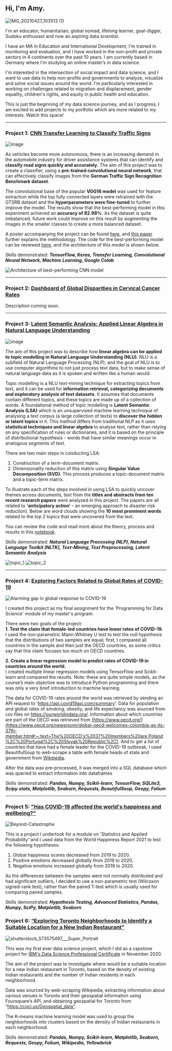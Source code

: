 ## Hi, I'm Amy. 

![IMG_20210427_103513 (1)](https://user-images.githubusercontent.com/73396449/123549631-227c2a80-d76a-11eb-8cb7-7395ca88872e.jpg)


I'm an educator, humanitarian, global nomad, lifelong learner, goal-digger, Sudoku enthusiast and now an aspiring data scientist. 

I have an MA in Education and International Development, I'm trained in monitoring and evaluation, and I have worked in the non-profit and private sectors in 4 continents over the past 10 years. I am currently based in Germany where I'm studying an online master’s in data science. 

I'm interested in the intersection of social impact and data science, and I want to use data to help non-profits and governments to analyze, visualize and solve social issues around the world. I'm particularly interested in working on challenges related to migration and displacement, gender equality, children's rights, and equity in public health and education.

This is just the beginning of my data science journey, and as I progress, I am excited to add projects to my portfolio which are more related to my interests. Watch this space!

-----

### Project 1: [CNN Transfer Learning to Classify Traffic Signs](https://github.com/Amy-Reidy/Portfolio/blob/main/Traffic%20Sign%20Classifier%20with%20Transfer%20Learning%20Project/Poster%20for%20Transfer%20Learning%20Project.pdf)

![image](https://user-images.githubusercontent.com/73396449/157452389-8f33cf8d-4cfe-48ec-9b7b-8495d570ddb4.png)

As vehicles become more autonomous, there is an increasing demand in the automobile industry for driver assistance systems that can identify and **classify road signs quickly and accurately**. The aim of this project was to create a classifier, using a **pre-trained convolutional neural network**, that can effectively classify images from the **German Traffic Sign Recognition Benchmark dataset**. 

The convolutional base of the popular **VGG16 model** was used for feature extraction while the top fully connected layers were retrained with the GTSRB dataset and the **hyperparameters were fine-tuned** to further improve the model. The results show that the best-performing model in this experiment achieved an **accuracy of 82.98%**. As the dataset is quite imbalanced, future work could improve on this result by augmenting the images in the smaller classes to create a more balanced dataset.

A poster accompanying the project can be found [here](https://github.com/Amy-Reidy/Portfolio/blob/main/Traffic%20Sign%20Classifier%20with%20Transfer%20Learning%20Project/Poster%20for%20Transfer%20Learning%20Project.pdf), and [this paper](https://github.com/Amy-Reidy/Portfolio/blob/main/Traffic%20Sign%20Classifier%20with%20Transfer%20Learning%20Project/Paper%20for%20Transfer%20Learning%20Project.pdf) further explains the methodology. The code for the best-performing model can be reviewed [here](https://github.com/Amy-Reidy/Portfolio/blob/main/Traffic%20Sign%20Classifier%20with%20Transfer%20Learning%20Project/ML_Model_E%20(FINAL%20MODEL).ipynb), and the architecture of this model is shown below.


Skills demonstrated: ***TensorFlow, Keras, Transfer Learning, Convolutional Neural Network, Machine Learning, Google Colab***

![Architecture of best-performing CNN model](https://user-images.githubusercontent.com/73396449/159645550-836a0dfb-828a-4cbd-8cd6-b9854d8e37bf.jpg "Architecture of best-performing CNN model")


-----
### Project 2: [Dashboard of Global Disparities in Cervical Cancer Rates](https://github.com/Amy-Reidy/Portfolio/blob/main/Global%20Disparities%20in%20Cervical%20Cancer%20Rates/Notebook%20-%20'Global%20Disparities%20in%20Cervical%20Cancer'%20Project.ipynb)

Description coming soon.

-----
### Project 3: [Latent Semantic Analysis: Applied Linear Algebra in Natural Language Understanding](https://github.com/Amy-Reidy/Portfolio/blob/main/Latent%20Semantic%20Analysis%20Project/Linear%20Algebra%20Project%20Code%20-%20LSA.ipynb)                                                                                                                          

![image](https://user-images.githubusercontent.com/73396449/159176567-92ee61b6-9233-4385-b957-ad8e0cfe9a87.png)

                 
The aim of this project was to describe how **linear algebra can be applied to topic modelling in Natural Language Understanding (NLU)**. NLU is a subfield of Natural Language Processing (NLP), and the goal of NLU is to use computer algorithms to not just process text data, but to make sense of natural language data as it is spoken and written like a human would. 

Topic modelling is a NLU text-mining technique for extracting topics from text, and it can be used for **information retrieval, categorizing documents and exploratory analysis of text datasets**. It assumes that documents contain different topics, and these topics are made up of a collection of words. A foundational method of topic modelling is **Latent Semantic Analysis (LSA)** which is an unsupervised machine learning technique of analysing a text corpus (a large collection of texts) to **discover the hidden or latent topics** in it. This method differs from traditional NLP as it uses **statistical techniques and linear algebra** to analyse text, rather than relying on any specification of rules or dictionaries, and it is based on the principle of distributional hypothesis - words that have similar meanings occur in analogous segments of text.

There are two main steps in conducting LSA:

1. Construction of a term-document matrix.
2. Dimensionality reduction of this matrix using **Singular Value Decomposition (SVD)**. This process produces a topic-document matrix and a topic-term matrix.

To illustrate each of the steps involved in using LSA to quickly uncover themes across documents, text from the **titles and abstracts from ten recent research papers** were analyzed in this project. The papers are all related to **‘anticipatory action’** - an emerging approach to disaster risk reduction). Below are word clouds showing the **10 most prominent words** related to the top 2 topics that were uncovered from the text. 

You can review the code and read more about the theory, process and results in this  [notebook](https://github.com/Amy-Reidy/Portfolio/blob/main/Latent%20Semantic%20Analysis%20Project/Linear%20Algebra%20Project%20Code%20-%20LSA.ipynb).


Skills demonstrated: ***Natural Language Processing (NLP), Natural Language Toolkit (NLTK), Text-Mining, Text Preprocessing, Latent Semantic Analysis***

![topic_1](https://user-images.githubusercontent.com/73396449/159646507-6a66cfce-8b3b-403d-826f-077acd7069c3.jpg)      ![topic_2](https://user-images.githubusercontent.com/73396449/159647139-05bcd907-4934-4c65-a554-4ed2ff636d1b.jpg) 




-----
### Project 4: [Exploring Factors Related to Global Rates of COVID-19](https://github.com/Amy-Reidy/Portfolio/blob/main/Exploring%20Factors%20Related%20to%20Global%20Rates%20of%20COVID-19/Exploring%20Factors%20Related%20to%20Global%20Rates%20of%20COVID-19..ipynb)

![Alarming gap in global response to COVID-19](https://user-images.githubusercontent.com/73396449/123540825-3bbcb100-d741-11eb-84f9-0d0b61a7fda3.jpg)

I created this project as my final assignment for the 'Programming for Data Science' module of my master's program.

There were two goals of the project:\
**1. Test the claim that female-led countries have lower rates of COVID-19.**\
   I used the non-parametric Mann-Whitney U test to test the null hypothesis that the distributions of two samples are equal; first, I compared all countries in the sample and then just the OECD countries, as some critics say that this claim focuses too much on OECD countries.

**2. Create a linear regression model to predict rates of COVID-19 in countries around the world.**\
   I created multiple linear regression models using TensorFlow and Scikit-learn and compared the results. Note: these are quite simple models, as the course’s main objective was to introduce Python programming and there was only a very brief introduction to machine learning.
   
The data for COVID-19 rates around the world was retrieved by sending an API request to 'https://api.covid19api.com/summary'. Data for population and global rates of smoking, obesity, and life expectancy was sourced from csv files on https://ourworldindata.org/. Information about which countries are part of the OECD was retrieved from [https://www.oecd.org/](https://www.oecd.org/newsroom/global-oecd-welcomes-colombia-as-its-37th-member.htm#:~:text=The%20OECD's%2037%20members%20are,Poland%2C%20Portugal%2C%20Slovak%20Republic%2C). And to get a list of countries that have had a female leader for the COVID-19 outbreak, I used BeautifulSoup to web-scrape a table with female heads of state and government from [Wikipedia](https://en.wikipedia.org/wiki/List_of_elected_and_appointed_female_heads_of_state_and_government).  

After the data was pre-processed, it was merged into a SQL database which was queried to extract information into dataframes 

Skills demonstrated: ***Pandas, Numpy, Scikit-learn, TensorFlow, SQLite3, Scipy.stats,  Matplotlib, Seaborn, Requests, BeautifulSoup, Geopy, Folium***


-----
### Project 5: ["Has COVID-19 affected the world's happiness and wellbeing?"](https://github.com/Amy-Reidy/Portfolio-by-Amy-Reidy/blob/main/World%20Happiness%20and%20Wellbeing%20-%20Stats%20Project/World%20Happiness%20and%20Wellbeing%20Project.ipynb)
![Beyond-Catastrophe](https://user-images.githubusercontent.com/73396449/123085318-6269a780-d422-11eb-85a9-babc7d78552b.jpg)

This is a project I undertook for a module on 'Statistics and Applied Probability' and I used data from the World Happiness Report 2021 to test the following hypotheses:
 1.	Global happiness scores decreased from 2019 to 2020. 
 2.	Positive emotions decreased globally from 2019 to 2020. 
 3.	Negative emotions increased globally from 2019 to 2020.

As the differences between the samples were not normally distributed and had significant outliers, I decided to use a non-parametric test (Wilcoxon signed-rank test), rather than the paired T-test which is usually used for comparing paired samples. 

Skills demonstrated: ***Hypothesis Testing, Advanced Statistics, Pandas, Numpy, SciPy, Matplotlib, Seaborn*** 



### Project 6: [“Exploring Toronto Neighborhoods to Identify a Suitable Location for a New Indian Restaurant”](https://github.com/Amy-Reidy/Portfolio/blob/main/IBM%20Capstone%20Project%20-%20Exploring%20Indian%20Restaurants%20in%20Toronto.ipynb)

![shutterstock_573575497___Super_Portrait](https://user-images.githubusercontent.com/73396449/123547450-22c3f800-d761-11eb-9bd9-61e6df04b868.jpg)

This was my first ever data science project, which I did as a capstone project for [IBM's Data Science Professional Certificate](https://www.coursera.org/professional-certificates/ibm-data-science?utm_source=gg&utm_medium=sem&campaignid=2087860785&utm_campaign=10-IBM-Data-Science-ROW&utm_content=10-IBM-Data-Science-ROW&adgroupid=116274867101&device=c&keyword=&matchtype=b&network=g&devicemodel=&adpostion=&creativeid=506892807488&hide_mobile_promo&gclid=Cj0KCQjw5auGBhDEARIsAFyNm9H3qhF5Sg8y6oWRoxM86ZqMkHP_gaTK_Y1x9O8FKXRNscBTeqVRav8aAttWEALw_wcB) in November 2020.

The aim of the project was to investigate where would be a suitable location for a new Indian restaurant in Toronto, based on the density of existing Indian restaurants and the number of Indian residents in each neighborhood.

Data was sourced by web-scraping Wikipedia, extracting information about various venues in Toronto and their geospatial information using Foursquare’s API, and obtaining geospatial for Toronto from “https://cocl.us/Geospatial_data”.

The K-means machine learning model was used to group the neighborhoods into clusters based on the density of Indian restaurants in each neighborhood.

Skills demonstrated: ***Pandas, Numpy, Scikit-learn, Matplotlib, Seaborn, Requests, Geopy, Folium, Wikipedia, Yellowbrick***


